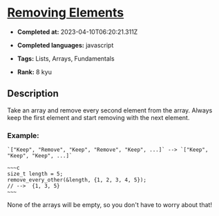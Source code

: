 # [Removing Elements](https://www.codewars.com/kata/5769b3802ae6f8e4890009d2)

- **Completed at:** 2023-04-10T06:20:21.311Z

- **Completed languages:** javascript

- **Tags:** Lists, Arrays, Fundamentals

- **Rank:** 8 kyu

## Description

Take an array and remove every second element from the array. Always keep the first element and start removing with the next element.

### Example:

```if-not:c
`["Keep", "Remove", "Keep", "Remove", "Keep", ...]` --> `["Keep", "Keep", "Keep", ...]`
```

```if:c
~~~c
size_t length = 5;
remove_every_other(&length, {1, 2, 3, 4, 5});
// -->  {1, 3, 5}
~~~
```

None of the arrays will be empty, so you don't have to worry about that!